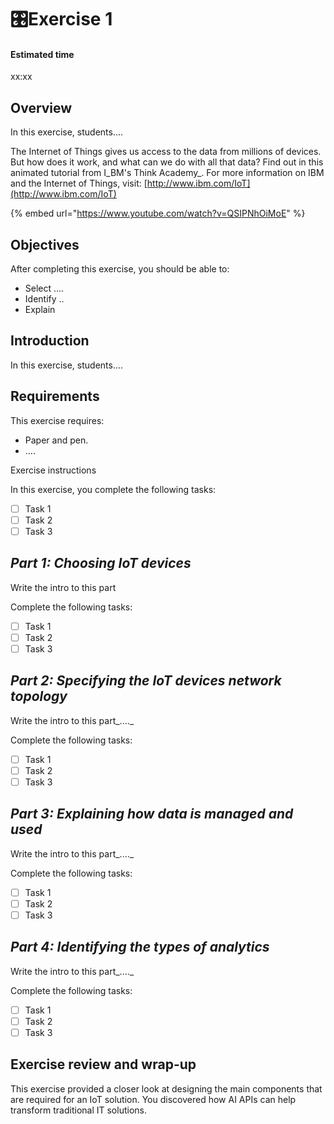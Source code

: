 # 🎛Exercise 1

#### Estimated time

xx:xx

## Overview

In this exercise, students....

The Internet of Things gives us access to the data from millions of devices. But how does it work, and what can we do with all that data? Find out in this animated tutorial from I_BM's Think Academy_. For more information on IBM and the Internet of Things, visit: [http://www.ibm.com/IoT](http://www.ibm.com/IoT)

{% embed url="https://www.youtube.com/watch?v=QSIPNhOiMoE" %}



## Objectives

After completing this exercise, you should be able to: 

* Select ....
* Identify ..
* Explain

## Introduction

In this exercise, students....

## Requirements

This exercise requires:

* Paper and pen.
* ....

Exercise instructions 

In this exercise, you complete the following tasks:

* [ ] Task 1
* [ ] Task 2
* [ ] Task 3

## _Part 1: Choosing IoT devices_

Write the intro to this part

Complete the following tasks:

* [ ] Task 1
* [ ] Task 2
* [ ] Task 3

## _Part 2: Specifying the IoT devices network topology_

Write the intro to this part_...._

Complete the following tasks:

* [ ] Task 1
* [ ] Task 2
* [ ] Task 3

## _Part 3: Explaining how data is managed and used_

Write the intro to this part_...._

Complete the following tasks:

* [ ] Task 1
* [ ] Task 2
* [ ] Task 3

## _Part 4: Identifying the types of analytics_

Write the intro to this part_...._

Complete the following tasks:

* [ ] Task 1
* [ ] Task 2
* [ ] Task 3

## Exercise review and wrap-up 

This exercise provided a closer look at designing the main components that are required for an IoT solution. You discovered how AI APIs can help transform traditional IT solutions.

